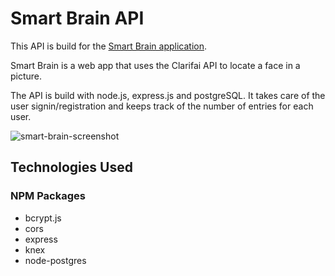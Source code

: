 # Smart Brain API
This API is build for the [Smart Brain application](https://github.com/JesseKorsman/smart-brain).

Smart Brain is a web app that uses the Clarifai API to locate a face in a picture.

The API is build with node.js, express.js and postgreSQL. It takes care of the user signin/registration and keeps track of the number of entries for each user.

![smart-brain-screenshot](https://user-images.githubusercontent.com/120131314/215527539-b54914c9-1c22-44f5-a8bf-61d29a689a6d.PNG)

## Technologies Used
### NPM Packages
* bcrypt.js
* cors
* express
* knex
* node-postgres
